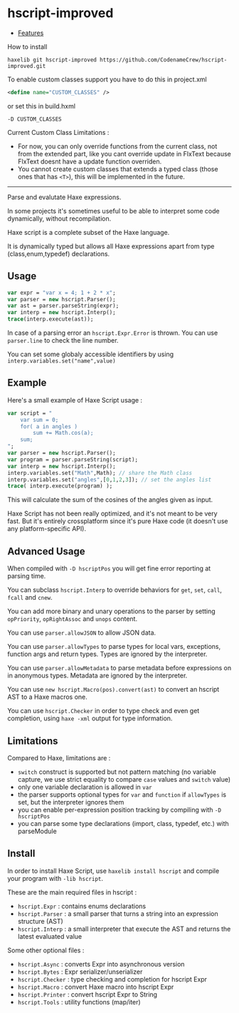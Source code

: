 hscript-improved
=======

- [Features](docs/FEATURES.md)

How to install
```
haxelib git hscript-improved https://github.com/CodenameCrew/hscript-improved.git
```

To enable custom classes support you have to do this in project.xml

```xml
<define name="CUSTOM_CLASSES" />
```

or set this in build.hxml

```hxml
-D CUSTOM_CLASSES
```

Current Custom Class Limitations :

- For now, you can only override functions from the current class, not from the extended part, like you cant override update in FlxText because FlxText doesnt have a update function overriden.
- You cannot create custom classes that extends a typed class (those ones that has `<T>`), this will be implemented in the future.

-----------

Parse and evalutate Haxe expressions.


In some projects it's sometimes useful to be able to interpret some code dynamically, without recompilation.

Haxe script is a complete subset of the Haxe language.

It is dynamically typed but allows all Haxe expressions apart from type (class,enum,typedef) declarations.

Usage
-----

```haxe
var expr = "var x = 4; 1 + 2 * x";
var parser = new hscript.Parser();
var ast = parser.parseString(expr);
var interp = new hscript.Interp();
trace(interp.execute(ast));
```

In case of a parsing error an `hscript.Expr.Error` is thrown. You can use `parser.line` to check the line number.

You can set some globaly accessible identifiers by using `interp.variables.set("name",value)`

Example
-------

Here's a small example of Haxe Script usage :
```haxe
var script = "
	var sum = 0;
	for( a in angles )
		sum += Math.cos(a);
	sum; 
";
var parser = new hscript.Parser();
var program = parser.parseString(script);
var interp = new hscript.Interp();
interp.variables.set("Math",Math); // share the Math class
interp.variables.set("angles",[0,1,2,3]); // set the angles list
trace( interp.execute(program) ); 
```

This will calculate the sum of the cosines of the angles given as input.

Haxe Script has not been really optimized, and it's not meant to be very fast. But it's entirely crossplatform since it's pure Haxe code (it doesn't use any platform-specific API).

Advanced Usage
--------------

When compiled with `-D hscriptPos` you will get fine error reporting at parsing time.

You can subclass `hscript.Interp` to override behaviors for `get`, `set`, `call`, `fcall` and `cnew`.

You can add more binary and unary operations to the parser by setting `opPriority`, `opRightAssoc` and `unops` content.

You can use `parser.allowJSON` to allow JSON data.

You can use `parser.allowTypes` to parse types for local vars, exceptions, function args and return types. Types are ignored by the interpreter.

You can use `parser.allowMetadata` to parse metadata before expressions on in anonymous types. Metadata are ignored by the interpreter.

You can use `new hscript.Macro(pos).convert(ast)` to convert an hscript AST to a Haxe macros one.

You can use `hscript.Checker` in order to type check and even get completion, using `haxe -xml` output for type information.

Limitations
-----------

Compared to Haxe, limitations are :

- `switch` construct is supported but not pattern matching (no variable capture, we use strict equality to compare `case` values and `switch` value)
- only one variable declaration is allowed in `var`
- the parser supports optional types for `var` and `function` if `allowTypes` is set, but the interpreter ignores them
- you can enable per-expression position tracking by compiling with `-D hscriptPos`
- you can parse some type declarations (import, class, typedef, etc.) with parseModule

Install
-------

In order to install Haxe Script, use `haxelib install hscript` and compile your program with `-lib hscript`.

These are the main required files in hscript :

  - `hscript.Expr` : contains enums declarations
  - `hscript.Parser` : a small parser that turns a string into an expression structure (AST)
  - `hscript.Interp` : a small interpreter that execute the AST and returns the latest evaluated value

Some other optional files :
  
  - `hscript.Async` : converts Expr into asynchronous version
  - `hscript.Bytes` : Expr serializer/unserializer
  - `hscript.Checker` : type checking and completion for hscript Expr
  - `hscript.Macro` : convert Haxe macro into hscript Expr
  - `hscript.Printer` : convert hscript Expr to String
  - `hscript.Tools` : utility functions (map/iter)
 
